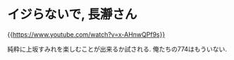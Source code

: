 # イジらないで, 長瀞さん

{{https://www.youtube.com/watch?v=x-AHnwQPf9s}}

純粋に上坂すみれを楽しむことが出来るか試される.
俺たちの774はもういない.
